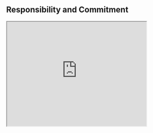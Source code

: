 ## Responsibility and Commitment

<iframe src='http://player.vimeo.com/video/63417093?title=0&amp;byline=0&amp;portrait=0&amp;color=ff9933' width='373' height='280' allowfullscreen></iframe>
